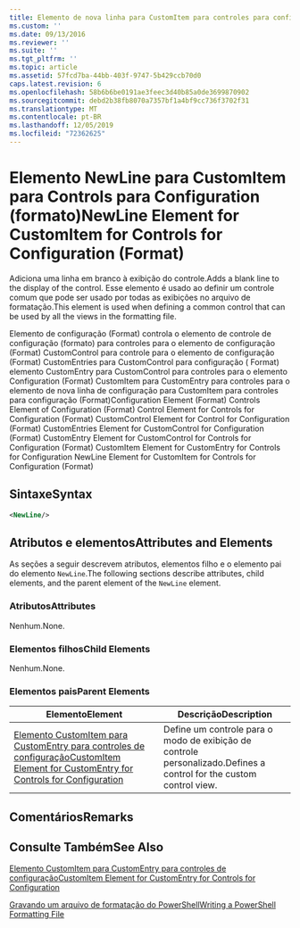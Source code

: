 ```yaml
---
title: Elemento de nova linha para CustomItem para controles para configuração (formato) | Microsoft Docs
ms.custom: ''
ms.date: 09/13/2016
ms.reviewer: ''
ms.suite: ''
ms.tgt_pltfrm: ''
ms.topic: article
ms.assetid: 57fcd7ba-44bb-403f-9747-5b429ccb70d0
caps.latest.revision: 6
ms.openlocfilehash: 58b6b6be0191ae3feec3d40b85a0de3699870902
ms.sourcegitcommit: debd2b38fb8070a7357bf1a4bf9cc736f3702f31
ms.translationtype: MT
ms.contentlocale: pt-BR
ms.lasthandoff: 12/05/2019
ms.locfileid: "72362625"
---
```

# <a name="newline-element-for-customitem-for-controls-for-configuration-format"></a><span data-ttu-id="a4b11-102">Elemento NewLine para CustomItem para Controls para Configuration (formato)</span><span class="sxs-lookup"><span data-stu-id="a4b11-102">NewLine Element for CustomItem for Controls for Configuration (Format)</span></span>

<span data-ttu-id="a4b11-103">Adiciona uma linha em branco à exibição do controle.</span><span class="sxs-lookup"><span data-stu-id="a4b11-103">Adds a blank line to the display of the control.</span></span> <span data-ttu-id="a4b11-104">Esse elemento é usado ao definir um controle comum que pode ser usado por todas as exibições no arquivo de formatação.</span><span class="sxs-lookup"><span data-stu-id="a4b11-104">This element is used when defining a common control that can be used by all the views in the formatting file.</span></span>

<span data-ttu-id="a4b11-105">Elemento de configuração (Format) controla o elemento de controle de configuração (formato) para controles para o elemento de configuração (Format) CustomControl para controle para o elemento de configuração (Format) CustomEntries para CustomControl para configuração ( Format) elemento CustomEntry para CustomControl para controles para o elemento Configuration (Format) CustomItem para CustomEntry para controles para o elemento de nova linha de configuração para CustomItem para controles para configuração (Format)</span><span class="sxs-lookup"><span data-stu-id="a4b11-105">Configuration Element (Format) Controls Element of Configuration (Format) Control Element for Controls for Configuration (Format) CustomControl Element for Control for Configuration (Format) CustomEntries Element for CustomControl for Configuration (Format) CustomEntry Element for CustomControl for Controls for Configuration (Format) CustomItem Element for CustomEntry for Controls for Configuration NewLine Element for CustomItem for Controls for Configuration (Format)</span></span>

## <a name="syntax"></a><span data-ttu-id="a4b11-106">Sintaxe</span><span class="sxs-lookup"><span data-stu-id="a4b11-106">Syntax</span></span>

```xml
<NewLine/>
```

## <a name="attributes-and-elements"></a><span data-ttu-id="a4b11-107">Atributos e elementos</span><span class="sxs-lookup"><span data-stu-id="a4b11-107">Attributes and Elements</span></span>

<span data-ttu-id="a4b11-108">As seções a seguir descrevem atributos, elementos filho e o elemento pai do elemento `NewLine`.</span><span class="sxs-lookup"><span data-stu-id="a4b11-108">The following sections describe attributes, child elements, and the parent element of the `NewLine` element.</span></span>

### <a name="attributes"></a><span data-ttu-id="a4b11-109">Atributos</span><span class="sxs-lookup"><span data-stu-id="a4b11-109">Attributes</span></span>

<span data-ttu-id="a4b11-110">Nenhum.</span><span class="sxs-lookup"><span data-stu-id="a4b11-110">None.</span></span>

### <a name="child-elements"></a><span data-ttu-id="a4b11-111">Elementos filhos</span><span class="sxs-lookup"><span data-stu-id="a4b11-111">Child Elements</span></span>

<span data-ttu-id="a4b11-112">Nenhum.</span><span class="sxs-lookup"><span data-stu-id="a4b11-112">None.</span></span>

### <a name="parent-elements"></a><span data-ttu-id="a4b11-113">Elementos pais</span><span class="sxs-lookup"><span data-stu-id="a4b11-113">Parent Elements</span></span>

|<span data-ttu-id="a4b11-114">Elemento</span><span class="sxs-lookup"><span data-stu-id="a4b11-114">Element</span></span>|<span data-ttu-id="a4b11-115">Descrição</span><span class="sxs-lookup"><span data-stu-id="a4b11-115">Description</span></span>|
|-------------|-----------------|
|[<span data-ttu-id="a4b11-116">Elemento CustomItem para CustomEntry para controles de configuração</span><span class="sxs-lookup"><span data-stu-id="a4b11-116">CustomItem Element for CustomEntry for Controls for Configuration</span></span>](./customitem-element-for-customentry-for-controls-for-configuration-format.md)|<span data-ttu-id="a4b11-117">Define um controle para o modo de exibição de controle personalizado.</span><span class="sxs-lookup"><span data-stu-id="a4b11-117">Defines a control for the custom control view.</span></span>|

## <a name="remarks"></a><span data-ttu-id="a4b11-118">Comentários</span><span class="sxs-lookup"><span data-stu-id="a4b11-118">Remarks</span></span>

## <a name="see-also"></a><span data-ttu-id="a4b11-119">Consulte Também</span><span class="sxs-lookup"><span data-stu-id="a4b11-119">See Also</span></span>

[<span data-ttu-id="a4b11-120">Elemento CustomItem para CustomEntry para controles de configuração</span><span class="sxs-lookup"><span data-stu-id="a4b11-120">CustomItem Element for CustomEntry for Controls for Configuration</span></span>](./customitem-element-for-customentry-for-controls-for-configuration-format.md)

[<span data-ttu-id="a4b11-121">Gravando um arquivo de formatação do PowerShell</span><span class="sxs-lookup"><span data-stu-id="a4b11-121">Writing a PowerShell Formatting File</span></span>](./writing-a-powershell-formatting-file.md)
